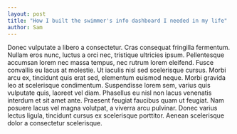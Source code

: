 ```yaml
---
layout: post
title: "How I built the swimmer's info dashboard I needed in my life"
author: Sam
---
```


Donec vulputate a libero a consectetur. Cras consequat fringilla fermentum. Nullam eros nunc, luctus a orci nec, tristique ultricies ipsum. Pellentesque accumsan lorem nec massa tempus, nec rutrum lorem eleifend. Fusce convallis eu lacus at molestie. Ut iaculis nisl sed scelerisque cursus. Morbi arcu ex, tincidunt quis erat sed, elementum euismod neque. Morbi gravida leo at scelerisque condimentum. Suspendisse lorem sem, varius quis vulputate quis, laoreet vel diam. Phasellus eu nisl non lacus venenatis interdum et sit amet ante. Praesent feugiat faucibus quam ut feugiat. Nam posuere lacus vel magna volutpat, a viverra arcu pulvinar. Donec varius lectus ligula, tincidunt cursus ex scelerisque porttitor. Aenean scelerisque dolor a consectetur scelerisque. 